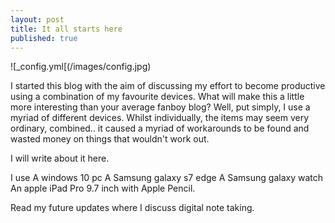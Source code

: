 ```yaml
---
layout: post
title: It all starts here
published: true
---
```


![_config.yml[(/images/config.jpg)

I started this blog with the aim of discussing my effort to become productive using a combination of my favourite devices.
What will make this a little more interesting than your average fanboy blog? Well, put simply, I use a myriad of different devices. Whilst individually, the items may seem very ordinary, combined.. it caused a myriad of workarounds to be found and wasted money on things that wouldn't work out. 

I will write about it here.

I use 
A windows 10 pc
A Samsung galaxy s7 edge
A Samsung galaxy watch
An apple iPad Pro 9.7 inch with Apple Pencil.

Read my future updates where I discuss digital note taking. 

